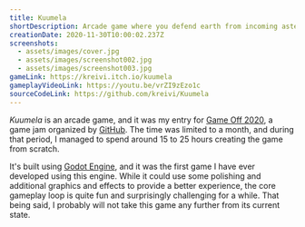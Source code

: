 ```yaml
---
title: Kuumela
shortDescription: Arcade game where you defend earth from incoming asteroids
creationDate: 2020-11-30T10:00:02.237Z
screenshots:
  - assets/images/cover.jpg
  - assets/images/screenshot002.jpg
  - assets/images/screenshot003.jpg
gameLink: https://kreivi.itch.io/kuumela
gameplayVideoLink: https://youtu.be/vrZI9zEzo1c
sourceCodeLink: https://github.com/kreivi/Kuumela
---
```


*Kuumela* is an arcade game, and it was my entry for [Game Off 2020](https://github.blog/2020-10-27-github-game-off-2020/), a game jam organized by [GitHub](https://github.com/). The time was limited to a month, and during that period, I managed to spend around 15 to 25 hours creating the game from scratch.



It's built using [Godot Engine](https://godotengine.org/), and it was the first game I have ever developed using this engine. While it could use some polishing and additional graphics and effects to provide a better experience, the core gameplay loop is quite fun and surprisingly challenging for a while. That being said, I probably will not take this game any further from its current state.